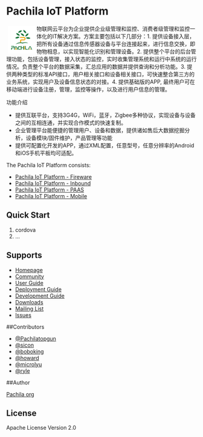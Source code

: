 # Pachila IoT Platform

<a href="http://www.pachila.cn"><img src="https://github.com/pachila-org/pachila-iot-mobile/blob/master/www/images/icon.png" align="left" hspace="4" vspace="4"></a>

物联网云平台为企业提供企业级管理和监控、消费者级管理和监控一体化的IT解决方案。方案主要包括以下几部分：1. 提供设备接入层，把所有设备通过信息传感器设备与平台连接起来，进行信息交换，即物物相息，以实现智能化识别和管理设备。2. 提供整个平台的后台管理功能，包括设备管理，接入状态的监控，实时收集管理系统和运行中系统的运行情况。负责整个平台的数据采集，汇总应用的数据并提供查询和分析功能。3. 提供两种类型的标准API接口，用户相关接口和设备相关接口，可快速整合第三方的业务系统，实现用户及设备信息状态的对接。4. 提供基础版的APP, 最终用户可在移动端进行设备注册，管理，监控等操作，以及进行用户信息的管理。

功能介绍

* 提供互联平台，支持3G4G，WiFi，蓝牙，Zigbee多种协议，实现设备与设备之间的互相连通，并实现合作模式的快速复制。
* 企业管理平台能便捷的管理用户、设备和数据，提供诸如售后大数据挖掘分析，设备模块/固件维护，产品管理等功能
* 提供可配置化开发的APP，通过XML配置，任意型号，任意分辨率的Android和iOS手机平板均可适配。


The Pachila IoT Platform consists:

* [Pachila IoT Platform - Fireware](https://github.com/pachila-org/pachila-iot-fireware)
* [Pachila IoT Platform - Inbound](https://github.com/pachila-org/pachila-iot-inbound)
* [Pachila IoT Platform - PAAS](https://github.com/pachila-org/pachila-iot-paas)
* [Pachila IoT Platform - Mobile](https://github.com/pachila-org/pachila-iot-mobile)

## Quick Start

1. cordova
2. ...


## Supports

* [Homepage](http://www.pachila.cn)
* [Community](http://www.pachila.cn/)
* [User Guide](http://www.pachila.cn/)
* [Deployment Guide](http://www.pachila.cn/)
* [Development Guide](http://www.pachila.cn/)
* [Downloads]((http://www.pachila.cn/))
* [Mailing List](sicon@pachila.cn)
* [Issues](https://github.com/pachila-org/pachila-iot-mobile/issues)

##Contributors

* [@Pachilatopgun](https://github.com/pachilatopgun)
* [@sicon](https://github.com/sicon)
* [@boboking](https://github.com/boboking)
* [@howard](https://github.com/howard)
* [@microlyu](https://github.com/microlyu)
* [@ryle](https://github.com/ryle)

##Author

[Pachila org](https://github.com/pachila-org)

## License

Apache License Version 2.0
